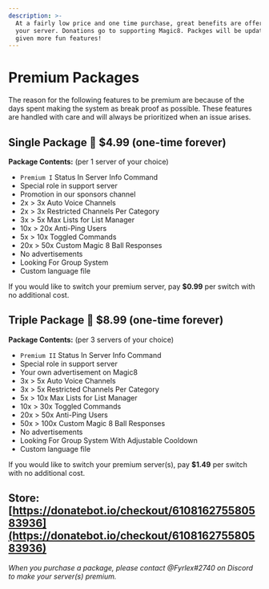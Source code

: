 ```yaml
---
description: >-
  At a fairly low price and one time purchase, great benefits are offered to
  your server. Donations go to supporting Magic8. Packges will be updated and
  given more fun features!
---
```


# Premium Packages

The reason for the following features to be premium are because of the days spent making the system as break proof as possible. These features are handled with care and will always be prioritized when an issue arises. 

## Single Package 💎 $4.99 \(one-time forever\)

**Package Contents:** \(per 1 server of your choice\)

* `Premium I` Status In Server Info Command
* Special role in support server
* Promotion in our sponsors channel
* 2x &gt; 3x Auto Voice Channels
* 2x &gt; 3x Restricted Channels Per Category
* 3x &gt; 5x Max Lists for List Manager
* 10x &gt; 20x Anti-Ping Users
* 5x &gt; 10x Toggled Commands
* 20x &gt; 50x Custom Magic 8 Ball Responses
* No advertisements
* Looking For Group System
* Custom language file

If you would like to switch your premium server, pay **$0.99** per switch with no additional cost. 

## Triple Package 💎 $8.99 \(one-time forever\)

**Package Contents:** \(per 3 servers of your choice\)

* `Premium II` Status In Server Info Command
* Special role in support server
* Your own advertisement on Magic8
* 3x &gt; 5x Auto Voice Channels
* 3x &gt; 5x Restricted Channels Per Category
* 5x &gt; 10x Max Lists for List Manager
* 10x &gt; 30x Toggled Commands
* 20x &gt; 50x Anti-Ping Users
* 50x &gt; 100x Custom Magic 8 Ball Responses
* No advertisements
* Looking For Group System With Adjustable Cooldown
* Custom language file

If you would like to switch your premium server\(s\), pay **$1.49** per switch with no additional cost. 

## **Store:** [https://donatebot.io/checkout/610816275580583936](https://donatebot.io/checkout/610816275580583936)

_When you purchase a package, please contact @Fyrlex\#2740 on Discord to make your server\(s\) premium._

